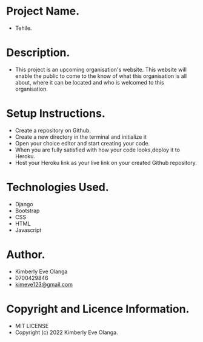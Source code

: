 # Project Name.
- Tehile.

# Description.
- This project is an upcoming organisation's website. This website will enable the public to come to the know of what this organisation is all about, where it can be located and who is welcomed to this organisation.

# Setup Instructions.
- Create a repository on Github.
- Create a new directory in the terminal and initialize it
- Open your choice editor and start creating your code.
- When you are fully satisfied with how your code looks,deploy it to Heroku.
- Host your Heroku link as your live link on your created Github repository.

# Technologies Used.
- Django
- Bootstrap
- CSS
- HTML
- Javascript

# Author.
- Kimberly Eve Olanga
- 0700429846
- kimeve123@gmail.com

# Copyright and Licence Information.
- MIT LICENSE
- Copyright (c) 2022 Kimberly Eve Olanga.
